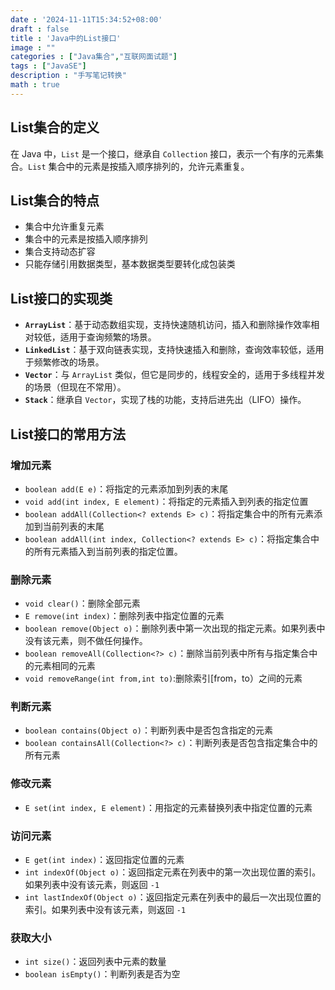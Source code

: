 ```yaml
---
date : '2024-11-11T15:34:52+08:00'
draft : false
title : 'Java中的List接口'
image : ""
categories : ["Java集合","互联网面试题"]
tags : ["JavaSE"]
description : "手写笔记转换"
math : true
---
```


## List集合的定义

在 Java 中，`List` 是一个接口，继承自 `Collection` 接口，表示一个有序的元素集合。`List` 集合中的元素是按插入顺序排列的，允许元素重复。

## List集合的特点

- 集合中允许重复元素
- 集合中的元素是按插入顺序排列
- 集合支持动态扩容
- 只能存储引用数据类型，基本数据类型要转化成包装类

## List接口的实现类

- **`ArrayList`**：基于动态数组实现，支持快速随机访问，插入和删除操作效率相对较低，适用于查询频繁的场景。
- **`LinkedList`**：基于双向链表实现，支持快速插入和删除，查询效率较低，适用于频繁修改的场景。
- **`Vector`**：与 `ArrayList` 类似，但它是同步的，线程安全的，适用于多线程并发的场景（但现在不常用）。
- **`Stack`**：继承自 `Vector`，实现了栈的功能，支持后进先出（LIFO）操作。

## List接口的常用方法

### 增加元素

- `boolean add(E e)`：将指定的元素添加到列表的末尾
- `void add(int index, E element)`：将指定的元素插入到列表的指定位置
- `boolean addAll(Collection<? extends E> c)`：将指定集合中的所有元素添加到当前列表的末尾
- `boolean addAll(int index, Collection<? extends E> c)`：将指定集合中的所有元素插入到当前列表的指定位置。

### 删除元素

- `void clear()`：删除全部元素
- `E remove(int index)`：删除列表中指定位置的元素
- `boolean remove(Object o)`：删除列表中第一次出现的指定元素。如果列表中没有该元素，则不做任何操作。
- `boolean removeAll(Collection<?> c)`：删除当前列表中所有与指定集合中的元素相同的元素
- `void removeRange(int from,int to)`:删除索引[from，to）之间的元素

### 判断元素

- `boolean contains(Object o)`：判断列表中是否包含指定的元素
- `boolean containsAll(Collection<?> c)`：判断列表是否包含指定集合中的所有元素

### 修改元素

- `E set(int index, E element)`：用指定的元素替换列表中指定位置的元素

### 访问元素

- `E get(int index)`：返回指定位置的元素
- `int indexOf(Object o)`：返回指定元素在列表中的第一次出现位置的索引。如果列表中没有该元素，则返回 `-1`
- `int lastIndexOf(Object o)`：返回指定元素在列表中的最后一次出现位置的索引。如果列表中没有该元素，则返回 `-1`

### 获取大小

- `int size()`：返回列表中元素的数量
- `boolean isEmpty()`：判断列表是否为空